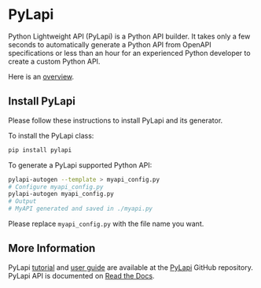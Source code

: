 # PyLapi

Python Lightweight API (PyLapi) is a Python API builder. It takes only a few seconds to automatically generate a Python API from OpenAPI specifications or less than an hour for an experienced Python developer to create a custom Python API.

Here is an [overview](./OVERVIEW.md).

## Install PyLapi

Please follow these instructions to install PyLapi and its generator.

To install the PyLapi class:
```bash
pip install pylapi
```

To generate a PyLapi supported Python API:

```bash
pylapi-autogen --template > myapi_config.py
# Configure myapi_config.py
pylapi-autogen myapi_config.py
# Output
# MyAPI generated and saved in ./myapi.py
```

Please replace `myapi_config.py` with the file name you want.

## More Information

PyLapi [tutorial](https://github.com/jackyko8/pylapi/blob/main/tutorials) and [user guide](https://github.com/jackyko8/pylapi/blob/main/user_guide) are available at the [PyLapi](https://github.com/jackyko8/pylapi) GitHub repository.
PyLapi API is documented on [Read the Docs](https://pylapi.readthedocs.io/).
